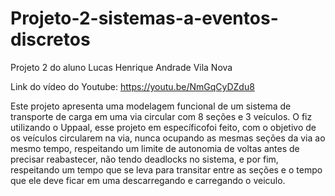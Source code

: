 # Projeto-2-sistemas-a-eventos-discretos
Projeto 2 do aluno Lucas Henrique Andrade Vila Nova

Link do vídeo do Youtube: https://youtu.be/NmGqCyDZdu8

Este projeto apresenta uma modelagem funcional de um sistema de transporte de carga em uma via circular com 8 seções e 3 veículos. O fiz utilizando o Uppaal, esse projeto em específicofoi feito, com o objetivo de os veículos circularem na via, nunca ocupando as mesmas seções da via ao mesmo tempo, respeitando um limite de autonomia de voltas antes de precisar reabastecer, não tendo deadlocks no sistema, e por fim, respeitando um tempo que se leva para transitar entre as seções e o tempo que ele deve ficar em uma descarregando e carregando o veiculo.

